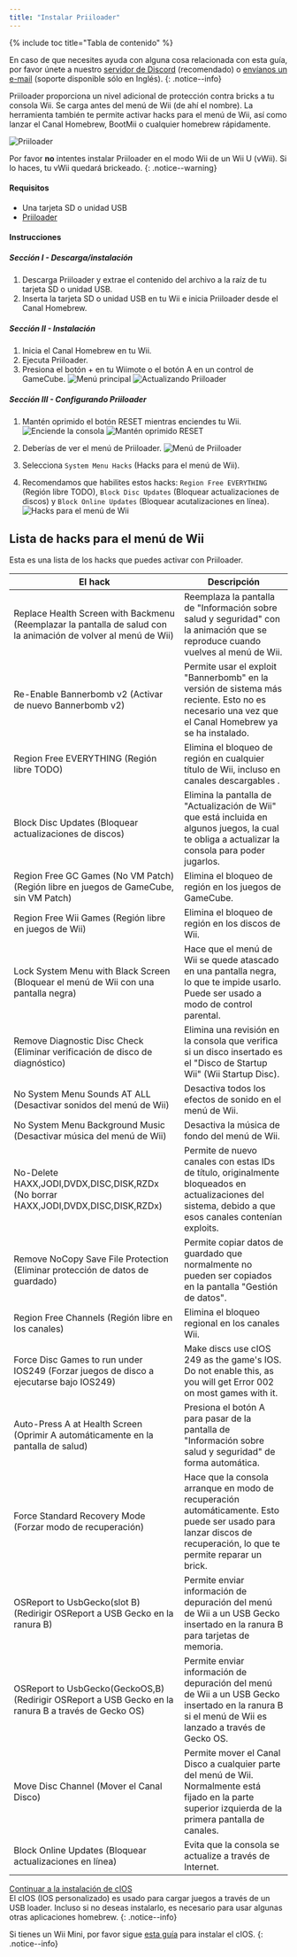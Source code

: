 ```yaml
---
title: "Instalar Priiloader"
---
```


{% include toc title="Tabla de contenido" %}

En caso de que necesites ayuda con alguna cosa relacionada con esta guía, por favor únete a nuestro [servidor de Discord](https://discord.gg/b4Y7jfD) (recomendado) o [envíanos un e-mail](mailto:support@riiconnect24.net) (soporte disponible sólo en Inglés).
{: .notice--info}

Priiloader proporciona un nivel adicional de protección contra bricks a tu consola Wii. Se carga antes del menú de Wii (de ahí el nombre). La herramienta también te permite activar hacks para el menú de Wii, así como lanzar el Canal Homebrew, BootMii o cualquier homebrew rápidamente.

![Priiloader](/images/priiloader.jpg)

Por favor **no** intentes instalar Priiloader en el modo Wii de un Wii U (vWii). Si lo haces, tu vWii quedará brickeado.
{: .notice--warning}

#### Requisitos
* Una tarjeta SD o unidad USB
* [Priiloader](/assets/files/Priiloader_v0_8_2.zip)

#### Instrucciones
##### Sección I - Descarga/instalación

1. Descarga Priiloader y extrae el contenido del archivo a la raíz de tu tarjeta SD o unidad USB.
2. Inserta la tarjeta SD o unidad USB en tu Wii e inicia Priiloader desde el Canal Homebrew.

##### Sección II - Instalación

1. Inicia el Canal Homebrew en tu Wii.
2. Ejecuta Priiloader.
3. Presiona el botón + en tu Wiimote o el botón A en un control de GameCube. ![Menú principal](/images/Priiloader/2.png) ![Actualizando Priiloader](/images/Priiloader/3.png)

##### Sección III - Configurando Priiloader

1. Mantén oprimido el botón RESET mientras enciendes tu Wii. ![Enciende la consola](/images/Priiloader/5.jpg) ![Mantén oprimido RESET](/images/Priiloader/4.jpg)

2. Deberías de ver el menú de Priiloader. ![Menú de Priiloader](/images/Priiloader/6.png)
3. Selecciona `System Menu Hacks` (Hacks para el menú de Wii).
4. Recomendamos que habilites estos hacks: `Region Free EVERYTHING` (Región libre TODO), `Block Disc Updates` (Bloquear actualizaciones de discos) y `Block Online Updates` (Bloquear acutalizaciones en línea). ![Hacks para el menú de Wii](/images/Priiloader/7.png)

## Lista de hacks para el menú de Wii

Esta es una lista de los hacks que puedes activar con Priiloader.

| El hack                                                                                                         | Descripción                                                                                                                                                        |
| --------------------------------------------------------------------------------------------------------------- | ------------------------------------------------------------------------------------------------------------------------------------------------------------------ |
| Replace Health Screen with Backmenu (Reemplazar la pantalla de salud con la animación de volver al menú de Wii) | Reemplaza la pantalla de "Información sobre salud y seguridad" con la animación que se reproduce cuando vuelves al menú de Wii.                                    |
| Re-Enable Bannerbomb v2 (Activar de nuevo Bannerbomb v2)                                                        | Permite usar el exploit "Bannerbomb" en la versión de sistema más reciente. Esto no es necesario una vez que el Canal Homebrew ya se ha instalado.                 |
| Region Free EVERYTHING (Región libre TODO)                                                                      | Elimina el bloqueo de región en cualquier título de Wii, incluso en canales descargables .                                                                         |
| Block Disc Updates (Bloquear actualizaciones de discos)                                                         | Elimina la pantalla de "Actualización de Wii" que está incluida en algunos juegos, la cual te obliga a actualizar la consola para poder jugarlos.                  |
| Region Free GC Games (No VM Patch) (Región libre en juegos de GameCube, sin VM Patch)                           | Elimina el bloqueo de región en los juegos de GameCube.                                                                                                            |
| Region Free Wii Games (Región libre en juegos de Wii)                                                           | Elimina el bloqueo de región en los discos de Wii.                                                                                                                 |
| Lock System Menu with Black Screen (Bloquear el menú de Wii con una pantalla negra)                             | Hace que el menú de Wii se quede atascado en una pantalla negra, lo que te impide usarlo. Puede ser usado a modo de control parental.                              |
| Remove Diagnostic Disc Check (Eliminar verificación de disco de diagnóstico)                                    | Elimina una revisión en la consola que verifica si un disco insertado es el "Disco de Startup Wii" (Wii Startup Disc).                                             |
| No System Menu Sounds AT ALL (Desactivar sonidos del menú de Wii)                                               | Desactiva todos los efectos de sonido en el menú de Wii.                                                                                                           |
| No System Menu Background Music (Desactivar música del menú de Wii)                                             | Desactiva la música de fondo del menú de Wii.                                                                                                                      |
| No-Delete HAXX,JODI,DVDX,DISC,DISK,RZDx (No borrar HAXX,JODI,DVDX,DISC,DISK,RZDx)                               | Permite de nuevo canales con estas IDs de título, originalmente bloqueados en actualizaciones del sistema, debido a que esos canales contenían exploits.           |
| Remove NoCopy Save File Protection (Eliminar protección de datos de guardado)                                   | Permite copiar datos de guardado que normalmente no pueden ser copiados en la pantalla "Gestión de datos".                                                         |
| Region Free Channels (Región libre en los canales)                                                              | Elimina el bloqueo regional en los canales Wii.                                                                                                                    |
| Force Disc Games to run under IOS249 (Forzar juegos de disco a ejecutarse bajo IOS249)                          | Make discs use cIOS 249 as the game's IOS. Do not enable this, as you will get Error 002 on most games with it.                                                    |
| Auto-Press A at Health Screen (Oprimir A automáticamente en la pantalla de salud)                               | Presiona el botón A para pasar de la pantalla de "Información sobre salud y seguridad" de forma automática.                                                        |
| Force Standard Recovery Mode (Forzar modo de recuperación)                                                      | Hace que la consola arranque en modo de recuperación automáticamente. Esto puede ser usado para lanzar discos de recuperación, lo que te permite reparar un brick. |
| OSReport to UsbGecko(slot B) (Redirigir OSReport a USB Gecko en la ranura B)                                    | Permite enviar información de depuración del menú de Wii a un USB Gecko insertado en la ranura B para tarjetas de memoria.                                         |
| OSReport to UsbGecko(GeckoOS,B) (Redirigir OSReport a USB Gecko en la ranura B a través de Gecko OS)            | Permite enviar información de depuración del menú de Wii a un USB Gecko insertado en la ranura B si el menú de Wii es lanzado a través de Gecko OS.                |
| Move Disc Channel (Mover el Canal Disco)                                                                        | Permite mover el Canal Disco a cualquier parte del menú de Wii. Normalmente está fijado en la parte superior izquierda de la primera pantalla de canales.          |
| Block Online Updates (Bloquear actualizaciones en línea)                                                        | Evita que la consola se actualize a través de Internet.                                                                                                            |

[Continuar a la instalación de cIOS](cios)<br> El cIOS (IOS personalizado) es usado para cargar juegos a través de un USB loader. Incluso si no deseas instalarlo, es necesario para usar algunas otras aplicaciones homebrew.
{: .notice--info}

Si tienes un Wii Mini, por favor sigue [esta guía](cios-mini) para instalar el cIOS.
{: .notice--info}
